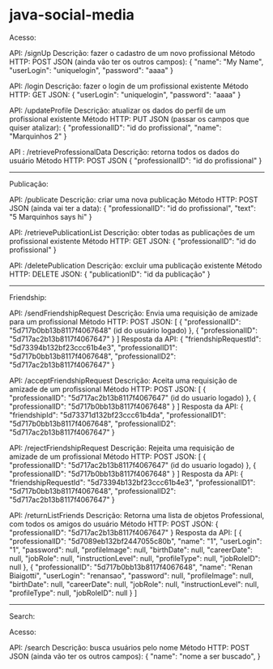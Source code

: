 # java-social-media

Acesso:

API: /signUp
Descrição: fazer o cadastro de um novo profissional
Método HTTP: POST
JSON (ainda vão ter os outros campos):
{
    "name": "My Name",
    "userLogin": "uniquelogin",
    "password": "aaaa"
}

API: /login
Descrição: fazer o login de um profissional existente
Método HTTP: GET
JSON:
{
    "userLogin": "uniquelogin",
    "password": "aaaa"
}

API: /updateProfile
Descrição: atualizar os dados do perfil de um profissional existente
Método HTTP: PUT
JSON (passar os campos que quiser atalizar):
{
    "professionalID": "id do profissional",
    "name": "Marquinhos 2"
}

API : /retrieveProfessionalData
Descrição: retorna todos os dados do usuário
Método HTTP: POST
JSON
{
    "professionalID": "id do profissional"
}

-------------------------------

Publicação:

API: /publicate
Descrição: criar uma nova publicação
Método HTTP: POST
JSON (ainda vai ter a data):
{
    "professionalID": "id do profissional",
    "text": "5 Marquinhos says hi"
}

API: /retrievePublicationList
Descrição: obter todas as publicações de um profissional existente
Método HTTP: GET
JSON:
{
    "professionalID": "id do profissional"
}

API: /deletePublication
Descrição: excluir uma publicação existente
Método HTTP: DELETE
JSON:
{
    "publicationID": "id da publicação"
}

-------------------------------

Friendship:

API: /sendFriendshipRequest
Descrição: Envia uma requisição de amizade para um profissional
Método HTTP: POST
JSON:
[
    {
        "professionalID": "5d717b0bb13b8117f4067648" (id do usuário logado)
    },
    {
        "professionalID": "5d717ac2b13b8117f4067647" 
    }
]
Resposta da API:
{
    "friendshipRequestId": "5d73394b132bf23ccc61b4e3",
    "professionalID1": "5d717b0bb13b8117f4067648",
    "professionalID2": "5d717ac2b13b8117f4067647"
}

API: /acceptFriendshipRequest
Descrição: Aceita uma requisição de amizade de um profissional
Método HTTP: POST
JSON:
[
    {
        "professionalID": "5d717ac2b13b8117f4067647" (id do usuario logado)
    },
    {
        "professionalID": "5d717b0bb13b8117f4067648"
    }
]
Resposta da API:
{
    "friendshipId": "5d73371d132bf23ccc61b4da",
    "professionalID1": "5d717b0bb13b8117f4067648",
    "professionalID2": "5d717ac2b13b8117f4067647"
}

API: /rejectFriendshipRequest
Descrição: Rejeita uma requisição de amizade de um profissional
Método HTTP: POST
JSON:
[
    {
        "professionalID": "5d717ac2b13b8117f4067647" (id do usuario logado)
    },
    {
        "professionalID": "5d717b0bb13b8117f4067648"
    }
]
Resposta da API:
{
    "friendshipRequestId": "5d73394b132bf23ccc61b4e3",
    "professionalID1": "5d717b0bb13b8117f4067648",
    "professionalID2": "5d717ac2b13b8117f4067647"
}

API: /returnListFriends
Descrição: Retorna uma lista de objetos Professional, com todos os amigos do usuário
Método HTTP: POST
JSON:
{
    "professionalID": "5d717ac2b13b8117f4067647"
}
Resposta da API:
[
    {
        "professionalID": "5d7089eb132bf2447055c80b",
        "name": "1",
        "userLogin": "1",
        "password": null,
        "profileImage": null,
        "birthDate": null,
        "careerDate": null,
        "jobRole": null,
        "instructionLevel": null,
        "profileType": null,
        "jobRoleID": null
    },
    {
        "professionalID": "5d717b0bb13b8117f4067648",
        "name": "Renan Biaigotti",
        "userLogin": "renansao",
        "password": null,
        "profileImage": null,
        "birthDate": null,
        "careerDate": null,
        "jobRole": null,
        "instructionLevel": null,
        "profileType": null,
        "jobRoleID": null
    }
]

-------------------------------

Search:

Acesso:

API: /search
Descrição: busca usuários pelo nome
Método HTTP: POST
JSON (ainda vão ter os outros campos):
{
    "name": "nome a ser buscado",
}

